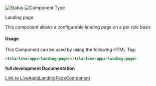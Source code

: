 
![Status][auto] ![Component Type][minor] <!--Component Meta {"created_by":"Auto", "reviewed_by":"Auto", "last_modified_by":"Auto", "comment":"???? Hugo - splash tidy up?"} Component Meta -->


<p>Landing page</p>

<p>This component allows a configurable landing page on a per role basis</p>



#### Usage


This Component can be used by using the following HTML Tag:

```html
<tcla-live-apps-landing-page></tcla-live-apps-landing-page>
```


<b>full development Documentation</b>

[Link to LiveAppsLandingPageComponent](https://tibcosoftware.github.io/TCSTK-Angular/libdocs/tc-liveapps-lib/components/LiveAppsLandingPageComponent.html)


[auto]: https://img.shields.io/badge/Status-auto%20generated-lightgrey.svg?style=flat "auto generated"

[manually]: https://img.shields.io/badge/Status-manually%20created-yellow.svg?style=flat "manually created"

[draft]: https://img.shields.io/badge/Status-draft-red.svg?style=flat "draft"

[review]: https://img.shields.io/badge/Status-need%20review-yellowgreen.svg?style=flat "need review"

[review done]: https://img.shields.io/badge/Status-review%20done-green.svg?style=flat "review done"

[finalized]: https://img.shields.io/badge/Status-finalized-brightgreen.svg?style=flat "finalized"

[top]: https://img.shields.io/badge/Component%20Type-Top-blue.svg?style=flat "top Component"

[major]: https://img.shields.io/badge/Component%20Type-major%20Component-blue.svg?style=flat "major Component"

[minor]: https://img.shields.io/badge/Component%20Type-minor%20Component-blue.svg?style=flat "minor Component"


